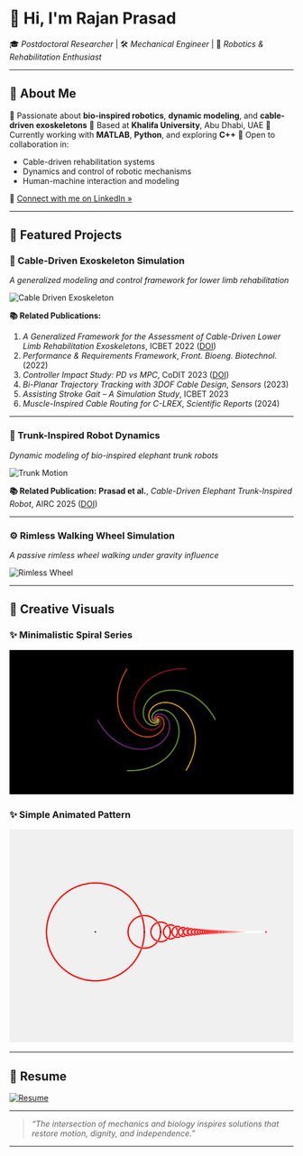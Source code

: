 # 👋 Hi, I'm **Rajan Prasad**

🎓 *Postdoctoral Researcher* | 🛠️ *Mechanical Engineer* | 🤖 *Robotics & Rehabilitation Enthusiast*

---

## 🧭 About Me

🔬 Passionate about **bio-inspired robotics**, **dynamic modeling**, and **cable-driven exoskeletons**
📍 Based at **Khalifa University**, Abu Dhabi, UAE
💬 Currently working with **MATLAB**, **Python**, and exploring **C++**
🤝 Open to collaboration in:

* Cable-driven rehabilitation systems
* Dynamics and control of robotic mechanisms
* Human-machine interaction and modeling

📎 [Connect with me on LinkedIn »](https://www.linkedin.com/in/rajanprasad460/)

---

## 🚀 Featured Projects

### 🦿 Cable-Driven Exoskeleton Simulation

*A generalized modeling and control framework for lower limb rehabilitation*

![Cable Driven Exoskeleton](https://github.com/rajanprasad460/rajanprasad460/blob/main/Exo_Animation-1.gif?raw=true)

**📚 Related Publications:**

1. *A Generalized Framework for the Assessment of Cable-Driven Lower Limb Rehabilitation Exoskeletons*, ICBET 2022 ([DOI](https://doi.org/10.1145/3535694.3535716))
2. *Performance & Requirements Framework*, *Front. Bioeng. Biotechnol.* (2022)
3. *Controller Impact Study: PD vs MPC*, CoDIT 2023 ([DOI](https://doi.org/10.1109/CoDIT58514.2023.10284066))
4. *Bi-Planar Trajectory Tracking with 3DOF Cable Design*, *Sensors* (2023)
5. *Assisting Stroke Gait – A Simulation Study*, ICBET 2023
6. *Muscle-Inspired Cable Routing for C-LREX*, *Scientific Reports* (2024)

---

### 🧠 Trunk-Inspired Robot Dynamics

*Dynamic modeling of bio-inspired elephant trunk robots*

![Trunk Motion](https://github.com/rajanprasad460/rajanprasad460/blob/main/TurnkMotion.gif?raw=true)

**📚 Related Publication:**
**Prasad et al.**, *Cable-Driven Elephant Trunk-Inspired Robot*, AIRC 2025 ([DOI](https://doi.org/10.1109/AIRC64931.2025.11077512))

---

### ⚙️ Rimless Walking Wheel Simulation

*A passive rimless wheel walking under gravity influence*

![Rimless Wheel](https://github.com/rajanprasad460/rajanprasad460/blob/main/rimless_wheel.gif?raw=true)

---

## 🎨 Creative Visuals

### ✨ Minimalistic Spiral Series

![Spiral Art](https://github.com/rajanprasad460/rajanprasad460/blob/main/spiral-1-2-3-4-5-6-7-8.gif?raw=true)

### ✨ Simple Animated Pattern

![Simple Art](https://github.com/rajanprasad460/rajanprasad460/blob/main/Finalized.gif?raw=true)

---

## 📄 Resume

[![Resume](https://img.shields.io/badge/CV-View-blue?logo=read-the-docs\&style=for-the-badge)](https://github.com/rajanprasad460/rajanprasad460/blob/main/CV_main_File.pdf)

---

> *“The intersection of mechanics and biology inspires solutions that restore motion, dignity, and independence.”*

---

